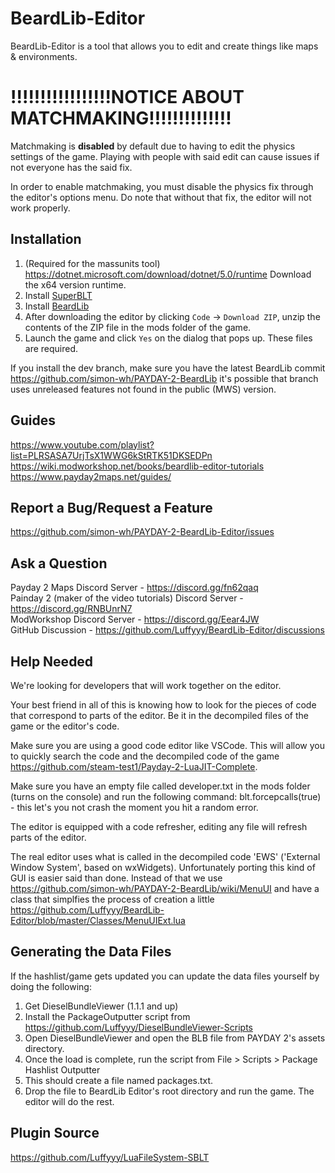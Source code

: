 # BeardLib-Editor

BeardLib-Editor is a tool that allows you to edit and create things like maps & environments.

# !!!!!!!!!!!!!!!!!NOTICE ABOUT MATCHMAKING!!!!!!!!!!!!!!
Matchmaking is **disabled** by default due to having to edit the physics settings of the game.
Playing with people with said edit can cause issues if not everyone has the said fix. 

In order to enable matchmaking, you must disable the physics fix through the editor's options menu. Do note that without that fix, the editor will not work properly.

## Installation
1. (Required for the massunits tool) https://dotnet.microsoft.com/download/dotnet/5.0/runtime Download the x64 version runtime.
2. Install [SuperBLT](https://superblt.znix.xyz)
3. Install [BeardLib](https://modworkshop.net/mod/14924)
4. After downloading the editor by clicking `Code` -> `Download ZIP`, unzip the contents of the ZIP file in the mods folder of the game.
5. Launch the game and click `Yes` on the dialog that pops up. These files are required.

If you install the dev branch, make sure you have the latest BeardLib commit https://github.com/simon-wh/PAYDAY-2-BeardLib it's possible that branch uses unreleased features not found in the public (MWS) version.

## Guides
https://www.youtube.com/playlist?list=PLRSASA7UrjTsX1WWG6kStRTK51DKSEDPn \
https://wiki.modworkshop.net/books/beardlib-editor-tutorials \
https://www.payday2maps.net/guides/

## Report a Bug/Request a Feature
https://github.com/simon-wh/PAYDAY-2-BeardLib-Editor/issues

## Ask a Question
Payday 2 Maps Discord Server - https://discord.gg/fn62qaq \
Painday 2 (maker of the video tutorials) Discord Server - https://discord.gg/RNBUnrN7 \
ModWorkshop Discord Server - https://discord.gg/Eear4JW \
GitHub Discussion - https://github.com/Luffyyy/BeardLib-Editor/discussions

## Help Needed
We're looking for developers that will work together on the editor. 

Your best friend in all of this is knowing how to look for the pieces of code that correspond to parts of the editor. Be it in the decompiled files of the game or the editor's code.

Make sure you are using a good code editor like VSCode. This will allow you to quickly search the code and the decompiled code of the game https://github.com/steam-test1/Payday-2-LuaJIT-Complete.

Make sure you have an empty file called developer.txt in the mods folder (turns on the console) and run the following command: blt.forcepcalls(true) - this let's you not crash the moment you hit a random error. 

The editor is equipped with a code refresher, editing any file will refresh parts of the editor.

The real editor uses what is called in the decompiled code 'EWS' ('External Window System', based on wxWidgets). Unfortunately porting this kind of GUI is easier said than done. Instead of that we use https://github.com/simon-wh/PAYDAY-2-BeardLib/wiki/MenuUI and have a class that simplfies the process of creation a little https://github.com/Luffyyy/BeardLib-Editor/blob/master/Classes/MenuUIExt.lua 

## Generating the Data Files
If the hashlist/game gets updated you can update the data files yourself by doing the following:

1. Get DieselBundleViewer (1.1.1 and up)
2. Install the PackageOutputter script from https://github.com/Luffyyy/DieselBundleViewer-Scripts
3. Open DieselBundleViewer and open the BLB file from PAYDAY 2's assets directory.
4. Once the load is complete, run the script from File > Scripts > Package Hashlist Outputter
5. This should create a file named packages.txt.
6. Drop the file to BeardLib Editor's root directory and run the game. The editor will do the rest.

## Plugin Source
https://github.com/Luffyyy/LuaFileSystem-SBLT
